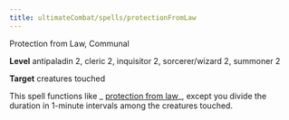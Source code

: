```yaml
---
title: ultimateCombat/spells/protectionFromLaw
---
```

Protection from Law, Communal

**Level** antipaladin 2, cleric 2, inquisitor 2, sorcerer/wizard 2, summoner 2

**Target** creatures touched

This spell functions like _ [protection from law](spells/protectionFromLaw.md#_protection-from-law)_, except you divide the duration in 1-minute intervals among the creatures touched.


